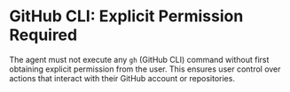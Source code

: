 # GitHub CLI: Explicit Permission Required

The agent must not execute any `gh` (GitHub CLI) command without first obtaining explicit permission from the user. This ensures user control over actions that interact with their GitHub account or repositories.
